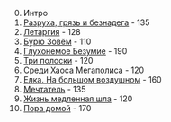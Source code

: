 0) Интро  
1) [Разруха, грязь и безнадега](https://github.com/BasBasoff/2pic/blob/2f7394a2931a34a794d3ac3f69d4e2a8e0685f81/%D0%9F%D0%B5%D1%81%D0%BD%D0%B8/%D0%A0%D0%B0%D0%B7%D1%80%D1%83%D1%85%D0%B0%2C%20%D0%B3%D1%80%D1%8F%D0%B7%D1%8C%20%D0%B8%20%D0%B1%D0%B5%D0%B7%D0%BD%D0%B0%D0%B4%D0%B5%D0%B3%D0%B0.md) - 135
2) [Летаргия](https://github.com/BasBasoff/2pic/blob/2f7394a2931a34a794d3ac3f69d4e2a8e0685f81/%D0%9F%D0%B5%D1%81%D0%BD%D0%B8/%D0%9B%D0%B5%D1%82%D0%B0%D1%80%D0%B3%D0%B8%D1%8F.md) - 128
3) [Бурю Зовём](https://github.com/BasBasoff/2pic/blob/2f7394a2931a34a794d3ac3f69d4e2a8e0685f81/%D0%9F%D0%B5%D1%81%D0%BD%D0%B8/%D0%91%D1%83%D1%80%D1%8E%20%D0%B7%D0%BE%D0%B2%D1%91%D0%BC.md) - 110
4) [Глухонемое Безумие](https://github.com/BasBasoff/2pic/blob/2f7394a2931a34a794d3ac3f69d4e2a8e0685f81/%D0%9F%D0%B5%D1%81%D0%BD%D0%B8/%D0%93%D0%BB%D1%83%D1%85%D0%BE%D0%BD%D0%B5%D0%BC%D0%BE%D0%B5%20%D0%B1%D0%B5%D0%B7%D1%83%D0%BC%D0%B8%D0%B5.md) - 190
5) [Три полоски](https://github.com/BasBasoff/2pic/blob/2f7394a2931a34a794d3ac3f69d4e2a8e0685f81/%D0%9F%D0%B5%D1%81%D0%BD%D0%B8/%D0%A2%D1%80%D0%B8%20%D0%BF%D0%BE%D0%BB%D0%BE%D1%81%D0%BA%D0%B8.md) - 120
6) [Среди Хаоса Мегаполиса](https://github.com/BasBasoff/2pic/blob/2f7394a2931a34a794d3ac3f69d4e2a8e0685f81/%D0%9F%D0%B5%D1%81%D0%BD%D0%B8/%D0%A1%D1%80%D0%B5%D0%B4%D0%B8%20%D0%A5%D0%B0%D0%BE%D1%81%D0%B0%20%D0%9C%D0%B5%D0%B3%D0%B0%D0%BF%D0%BE%D0%BB%D0%B8%D1%81%D0%B0.md) - 120
7) [Елка. На большом воздушном](https://github.com/BasBasoff/2pic/blob/2f7394a2931a34a794d3ac3f69d4e2a8e0685f81/%D0%9F%D0%B5%D1%81%D0%BD%D0%B8/%D0%9D%D0%B0%20%D0%B1%D0%BE%D0%BB%D1%8C%D1%88%D0%BE%D0%BC%20%D0%B2%D0%BE%D0%B7%D0%B4%D1%83%D1%88%D0%BD%D0%BE%D0%BC%20%D1%88%D0%B0%D1%80%D0%B5.md) - 160
8) [Мечтатель](https://github.com/BasBasoff/2pic/blob/2f7394a2931a34a794d3ac3f69d4e2a8e0685f81/%D0%9F%D0%B5%D1%81%D0%BD%D0%B8/%D0%9C%D0%B5%D1%87%D1%82%D0%B0%D1%82%D0%B5%D0%BB%D1%8C.md) - 135
9) [Жизнь медленная шла](https://github.com/BasBasoff/2pic/blob/2f7394a2931a34a794d3ac3f69d4e2a8e0685f81/%D0%9F%D0%B5%D1%81%D0%BD%D0%B8/%D0%96%D0%B8%D0%B7%D0%BD%D1%8C%20%D0%BC%D0%B5%D0%B4%D0%BB%D0%B5%D0%BD%D0%BD%D0%B0%D1%8F%20%D1%88%D0%BB%D0%B0.md) - 120
10) [Пора домой](https://github.com/BasBasoff/2pic/blob/2f7394a2931a34a794d3ac3f69d4e2a8e0685f81/%D0%9F%D0%B5%D1%81%D0%BD%D0%B8/%D0%9F%D0%BE%D1%80%D0%B0%20%D0%B4%D0%BE%D0%BC%D0%BE%D0%B9.md) - 170
